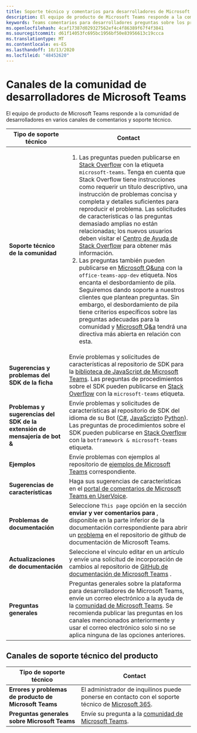 ```yaml
---
title: Soporte técnico y comentarios para desarrolladores de Microsoft Teams
description: El equipo de producto de Microsoft Teams responde a la comunidad de desarrolladores en varios canales de comentarios y soporte técnico.
keywords: Teams comentarios para desarrolladores preguntas sobre los problemas póngase en contacto con el soporte solicitar errores contribución de comunidad
ms.openlocfilehash: 4caf17387d029327562ef4c4f86389f67f4f3841
ms.sourcegitcommit: d61f14053fc695bc1956bf50e83956613c19ccca
ms.translationtype: MT
ms.contentlocale: es-ES
ms.lasthandoff: 10/13/2020
ms.locfileid: "48452620"
---
```

# <a name="microsoft-teams-developer-community-channels"></a>Canales de la comunidad de desarrolladores de Microsoft Teams

El equipo de producto de Microsoft Teams responde a la comunidad de desarrolladores en varios canales de comentarios y soporte técnico.


|            **Tipo de soporte técnico**            |               **Contact**                                                                                  |
|-----------------------------------------------------|---------------------------------------------------------------------------------------------------------------------------------------------------------------------------------------------------------------------------------------------------------------------------------------------------------------------------------------------------------------------------------------------------------------------------------------------------------------------------------------------------|
|         **Soporte técnico de la comunidad**          |<ol><li> Las preguntas pueden publicarse en [Stack Overflow](https://stackoverflow.com/questions/tagged/microsoft-teams) con la etiqueta `microsoft-teams`. Tenga en cuenta que Stack Overflow tiene instrucciones como requerir un título descriptivo, una instrucción de problemas concisa y completa y detalles suficientes para reproducir el problema. Las solicitudes de características o las preguntas demasiado amplias no están relacionadas; los nuevos usuarios deben visitar el [Centro de Ayuda de Stack Overflow](https://stackoverflow.com/help/how-to-ask) para obtener más información.</li>                                                                                                                                                                       <li> Las preguntas también pueden publicarse en [Microsoft Q&una](/answers/topics/office-teams-app-dev.html) con la `office-teams-app-dev` etiqueta. Nos encanta el desbordamiento de pila. Seguiremos dando soporte a nuestros clientes que plantean preguntas. Sin embargo, el desbordamiento de pila tiene criterios específicos sobre las preguntas adecuadas para la comunidad y [Microsoft Q&a](/answers/topics/office-teams-app-dev.html) tendrá una directiva más abierta en relación con esta.  </li> </ol>                                                                                                  |
|        **Sugerencias y problemas del SDK de la ficha**        |  Envíe problemas y solicitudes de características al repositorio de SDK para la [biblioteca de JavaScript de Microsoft Teams](https://github.com/OfficeDev/microsoft-teams-library-js/issues). Las preguntas de procedimientos sobre el SDK pueden publicarse en [Stack Overflow](https://stackoverflow.com/questions/tagged/microsoft-teams) con la `microsoft-teams` etiqueta.                                                                                                                                                                                                                       |
|            **Problemas y sugerencias del SDK de la extensión de mensajería de bot &**             |       Envíe problemas y solicitudes de características al repositorio de SDK del idioma de su Bot ([C#](https://github.com/Microsoft/botbuilder-dotnet/), [JavaScript](https://github.com/Microsoft/botbuilder-js)o [Python](https://github.com/Microsoft/botbuilder-python)). Las preguntas de procedimientos sobre el SDK pueden publicarse en [Stack Overflow](https://stackoverflow.com/questions/tagged/botframework%20microsoft-teams) con la `botframework & microsoft-teams` etiqueta.                                                                                            |
| **Ejemplos** |             Envíe problemas con ejemplos al repositorio de [ejemplos de Microsoft Teams](/microsoftteams/platform/tutorials/code-samples) correspondiente.                                                                                                                                                                                            |
| **Sugerencias de características**             |      Haga sus sugerencias de características en el [portal de comentarios de Microsoft Teams en UserVoice](https://microsoftteams.uservoice.com/forums/555103-public-preview/category/182881-developer-platform).                                                                                                                                                            |
|        **Problemas de documentación**        |                                                                                                                                                                      Seleccione `This page` opción en la sección **enviar y ver comentarios para** , disponible en la parte inferior de la documentación correspondiente para abrir un [problema](https://github.com/MicrosoftDocs/msteams-docs/issues) en el repositorio de github de documentación de Microsoft Teams.                                                                                                                                                                      |
|       **Actualizaciones de documentación**        | Seleccione el vínculo editar en un artículo y envíe una solicitud de incorporación de cambios al repositorio de [GitHub de documentación de Microsoft Teams](https://github.com/MicrosoftDocs/msteams-docs) .                                                                                                                                                                      |
|          **Preguntas generales**         |          Preguntas generales sobre la plataforma para desarrolladores de Microsoft Teams, envíe un correo electrónico a la ayuda de la [comunidad de Microsoft Teams](mailto:microsoftteamsdev@microsoft.com). Se recomienda publicar las preguntas en los canales mencionados anteriormente y usar el correo electrónico solo si no se aplica ninguna de las opciones anteriores.                                                                                                                                                                          |

## <a name="product-support-channels"></a>Canales de soporte técnico del producto
|            **Tipo de soporte técnico**            |               **Contact**                                                                                  |
|-----------------------------------------------------|---------------------------------------------------------------------------------------------------------------------------------------------------------------------------------------------------------------------------------------------------------------------------------------------------------------------------------------------------------------------------------------------------------------------------------------------------------------------------------------------------|
|         **Errores y problemas de producto de Microsoft Teams**          | El administrador de inquilinos puede ponerse en contacto con el soporte técnico de [Microsoft 365](/microsoft-365/admin/contact-support-for-business-products).                                                            |
|        **Preguntas generales sobre Microsoft Teams**        |  Envíe su pregunta a la [comunidad de Microsoft Teams](https://answers.microsoft.com/en-us/msteams/forum).               |                                                                                                                                                         
